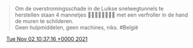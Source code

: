 > Om de overstromingsschade in de Luikse snelwegtunnels te herstellen staan 4 mannetjes 👷‍♂️👷‍♂️👷‍♂️👷‍♂️ met een verfroller in de hand de muren te schilderen\.   
> Geen hulpmiddelen, geen machines, niks\. \#België

<img src="../../media/tweet.ico" width="12" /> [Tue Nov 02 10:37:16 +0000 2021](https://twitter.com/DromerDenker/status/1455484143782055938)